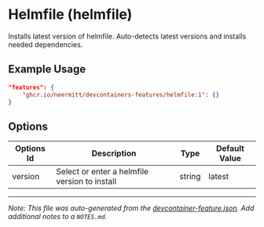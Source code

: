 
# Helmfile (helmfile)

Installs latest version of helmfile. Auto-detects latest versions and installs needed dependencies.

## Example Usage

```json
"features": {
    "ghcr.io/neermitt/devcontainers-features/helmfile:1": {}
}
```

## Options

| Options Id | Description | Type | Default Value |
|-----|-----|-----|-----|
| version | Select or enter a helmfile version to install | string | latest |



---

_Note: This file was auto-generated from the [devcontainer-feature.json](https://github.com/neermitt/devcontainers-features/blob/main/src/helmfile/devcontainer-feature.json).  Add additional notes to a `NOTES.md`._
